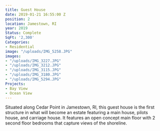 ```yaml
---
title: Guest House
date: 2019-01-21 16:55:00 Z
position: 2
location: Jamestown, RI
year: 2019
Status: Complete
SqFt: '2,300'
Categories:
- Residential
image: "/uploads/IMG_5258.JPG"
images:
- "/uploads/IMG_3227.JPG"
- "/uploads/IMG_3212.JPG"
- "/uploads/IMG_3115.JPG"
- "/uploads/IMG_3180.JPG"
- "/uploads/IMG_5294.JPG"
Projects:
- Bay View
- Ocean View
---
```


Situated along Cedar Point in Jamestown, RI, this guest house is the first structure in what will become an estate featuring a main house, pilots house, and carriage house. It features an open concept main floor with 2 second floor bedrooms that capture views of the shoreline. 